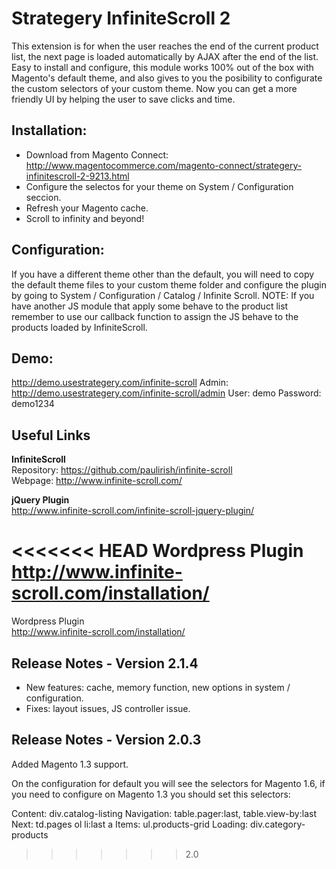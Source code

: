 Strategery InfiniteScroll 2
=====================
This extension is for when the user reaches the end of the current product list, the next page is loaded automatically by AJAX after the end of the list. Easy to install and configure, this module works 100% out of the box with Magento's default theme, and also gives to you the posibility to configurate the custom selectors of your custom theme. Now you can get a more friendly UI by helping the user to save clicks and time.

Installation:
-----
- Download from Magento Connect: http://www.magentocommerce.com/magento-connect/strategery-infinitescroll-2-9213.html
- Configure the selectos for your theme on System / Configuration seccion.
- Refresh your Magento cache.
- Scroll to infinity and beyond!

Configuration:
-----
If you have a different theme other than the default, you will need to copy the default theme files to your custom theme folder and configure the plugin by going to System / Configuration / Catalog / Infinite Scroll.
NOTE: If you have another JS module that apply some behave to the product list remember to use our callback function to assign the JS behave to the products loaded by InfiniteScroll.

Demo:
-----

http://demo.usestrategery.com/infinite-scroll
Admin: http://demo.usestrategery.com/infinite-scroll/admin
User: demo
Password: demo1234

Useful Links
-----
**InfiniteScroll**  
Repository: https://github.com/paulirish/infinite-scroll  
Webpage: http://www.infinite-scroll.com/  

**jQuery Plugin**  
http://www.infinite-scroll.com/infinite-scroll-jquery-plugin/  

<<<<<<< HEAD
**Wordpress Plugin**  
http://www.infinite-scroll.com/installation/  
=======
Wordpress Plugin  
http://www.infinite-scroll.com/installation/  


Release Notes - Version 2.1.4
-----
- New features: cache, memory function, new options in system / configuration.
- Fixes: layout issues, JS controller issue.

Release Notes - Version 2.0.3
-----
Added Magento 1.3 support.

On the configuration for default you will see the selectors for Magento 1.6, if you need to configure on Magento 1.3 you should set this selectors:

Content: div.catalog-listing
Navigation: table.pager:last, table.view-by:last
Next: td.pages ol li:last a
Items: ul.products-grid
Loading: div.category-products
>>>>>>> 2.0
